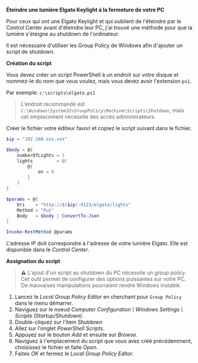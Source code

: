 **Éteindre une lumière Elgato Keylight à la fermeture de votre PC**

Pour ceux qui ont une Elgato Keylight et qui oublient de l'éteindre par le Control Center avant d'éteindre leur PC, j'ai trouvé une méthode pour que la lumière s'éteigne au shutdown de l'ordinateur.

Il est nécessaire d'utiliser les Group Policy de Windows afin d'ajouter un script de shutdown.

**Création du script**

Vous devez créer un script PowerShell à un endroit sur votre disque et nommez-le du nom que vous voulez, mais vous devez avoir l'extension `ps1`.

Par exemple: `c:\scripts\elgato.ps1`

> L'endroit recommandé est `C:\Windows\System32\GroupPolicy\Machine\Scripts\Shutdown`, mais cet emplacement nécessite des accès administrateurs.

Créer le fichier votre éditeur favori et copiez le script suivant dans le fichier.

```powershell
$ip = "192.168.xxx.xxx"

$body = @{
    numberOfLights = 1
    lights         = @(
        @{
            on = 0
        }
    )
}

$params = @{
    Uri    = "http://$($ip):9123/elgato/lights"
    Method = "Put"
    Body   = $body | ConvertTo-Json
}

Invoke-RestMethod @params
```

L'adresse IP doit correspondre à l'adresse de votre lumière Elgato. Elle est disponible dans le *Control Center*.

**Assignation du script**

> :warning: L'ajout d'un script au shutdown du PC nécessite un *group policy*. Cet outil permet de configurer des options puissantes sur votre PC. De mauvaises manipulations pourraient rendre Windows instable.


1. Lancez le *Local Group Policy Editor* en cherchant pour `Group Policy` dans le menu démarrer.
2. Naviguez sur le noeud *Computer Configuration \ Windows Settings \ Scripts (Startup/Shutdown)*.
3. Double-cliquez sur l'item Shutdown
4. Allez sur l'onglet *PowerShell Scripts*.
5. Appuyez sur le bouton *Add* et ensuite sur *Browse*.
6. Naviguez à l'emplacement du script que vous avez créé précédemment, choisissez le fichier et faite *Open*.
7. Faites *OK* et fermez le *Local Group Policy Editor*.